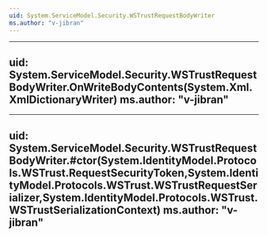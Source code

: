 ```yaml
---
uid: System.ServiceModel.Security.WSTrustRequestBodyWriter
ms.author: "v-jibran"
---
```


---
uid: System.ServiceModel.Security.WSTrustRequestBodyWriter.OnWriteBodyContents(System.Xml.XmlDictionaryWriter)
ms.author: "v-jibran"
---

---
uid: System.ServiceModel.Security.WSTrustRequestBodyWriter.#ctor(System.IdentityModel.Protocols.WSTrust.RequestSecurityToken,System.IdentityModel.Protocols.WSTrust.WSTrustRequestSerializer,System.IdentityModel.Protocols.WSTrust.WSTrustSerializationContext)
ms.author: "v-jibran"
---
